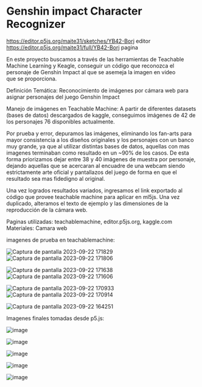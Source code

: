 # Genshin impact Character Recognizer

https://editor.p5js.org/maite31/sketches/YB42-Borj editor
https://editor.p5js.org/maite31/full/YB42-Borj pagina

En este proyecto buscamos a través de las herramientas de Teachable Machine Learning y Keagle, conseguir un código que reconozca el personaje de Genshin Impact al que se asemeja la imagen en video que se proporciona.

Definición Temática: Reconocimiento de imágenes por cámara web para asignar personajes del juego Genshin Impact

Manejo de imágenes en Teachable Machine:
A partir de diferentes datasets (bases de datos) descargados de kaggle, conseguimos imágenes de 42 de los personajes 76  disponibles actualmente.

Por prueba y error, depuramos las imágenes, eliminando los fan-arts para mayor consistencia a los diseños originales y los personajes con un banco muy grande, ya que al utilizar distintas bases de datos, aquellas con mas imagenes terminaban como resultado en un ~90% de los casos.
De esta forma priorizamos dejar entre 38 y 40 imágenes de muestra por personaje, dejando aquellas que se acercaran al encuadre de una webcam siendo estrictamente arte oficial y pantallazos del juego de forma en que el resultado sea mas fidedigno al original.

Una vez logrados resultados variados, ingresamos el link exportado al código que provee teachable machine para aplicar en ml5js.
Una vez duplicado, alteramos el texto de ejemplo y las dimensiones de la reproducción de la cámara web.

Paginas utilizadas: teachablemachine, editor.p5js.org, kaggle.com
Materiales: Camara web

imagenes de prueba en teachablemachine:

![Captura de pantalla 2023-09-22 171829](https://github.com/maite31/audiv027-2023-2/assets/85259640/a1bf1601-62d8-4e28-be0b-c2e0b7b51cfb)
![Captura de pantalla 2023-09-22 171806](https://github.com/maite31/audiv027-2023-2/assets/85259640/4bd70f91-1cdd-4763-b383-823d2fb266f2)

![Captura de pantalla 2023-09-22 171638](https://github.com/maite31/audiv027-2023-2/assets/85259640/b1dfc73e-319d-4d8c-a389-d2d82597b0ab)
![Captura de pantalla 2023-09-22 171606](https://github.com/maite31/audiv027-2023-2/assets/85259640/8245df8a-e25a-4385-8088-8ea539ca6b4f)

![Captura de pantalla 2023-09-22 170933](https://github.com/maite31/audiv027-2023-2/assets/85259640/db709e44-e71a-4794-8169-103beeaf7b5a)
![Captura de pantalla 2023-09-22 170914](https://github.com/maite31/audiv027-2023-2/assets/85259640/6580eb39-d547-45cb-b222-f43cb8d5cdc4)

![Captura de pantalla 2023-09-22 164251](https://github.com/maite31/audiv027-2023-2/assets/85259640/48d42332-6bde-4ea5-b827-f4e97617fdc3)

Imagenes finales tomadas desde p5.js:

![image](https://github.com/maite31/audiv027-2023-2/assets/85259640/4c636be9-33f6-4d08-85be-9229dd8202d9)

![image](https://github.com/maite31/audiv027-2023-2/assets/85259640/387f0495-5dd5-4b6f-94d5-2e762a21f2d0)

![image](https://github.com/maite31/audiv027-2023-2/assets/85259640/2859121f-1ae7-4c99-84d7-f950a47083b8)

![image](https://github.com/maite31/audiv027-2023-2/assets/85259640/932f20a2-f432-448c-8a62-5805ac189d07)

![image](https://github.com/maite31/audiv027-2023-2/assets/85259640/be6a6f73-da9f-4da5-9223-90480fabf162)
